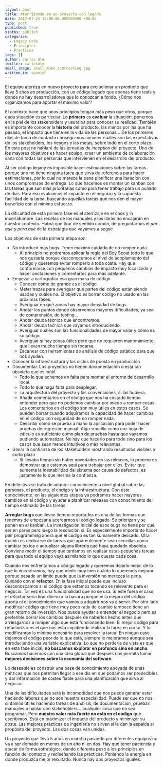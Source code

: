 ```yaml
---
layout: post
title: Aterrizando en un proyecto con legado
date: 2017-07-24 13:00:00.000000000 +00:00
type: post
published: true
status: publish
categories:
  - Legacy Code
  - Principles
  - Practices
tags: []
author: Carlos Blé
twitter: carlosble
small_image: small_moon_approaching.jpg
written_in: spanish
---
```


El equipo aterriza en nuevo proyecto para evolucionar un producto que lleva 5 años en producción, con un código legado que apenas tiene tests y donde no hay desarrolladores que lo conozcan a fondo. ¿Cómo nos organizamos para aportar el máximo valor?

El contexto hace que unos principios tengan más peso que otros, porque cada situación es particular.
Lo **primero** es **evaluar** la situación, ponernos en la piel de los stakeholders y usuarios para conocer
su realidad. También es importante conocer la **historia** del producto, las manos por las que ha pasado,
el impacto que tiene en la vida de las personas... De los primeros días de toma de contacto conseguimos conocer cuáles son las expectativas de los stakeholders, los riesgos y las metas,
sobre todo en el corto plazo. En este post no hablaré de las jornadas de _inception_ del proyecto.
Uno de los mayores objetivos es hacer equipo, crear un ambiente de colaboración sana con todas las
personas que intervienen en el desarrollo del producto.

Al ser código legacy es imposible hacer estimaciones sobre las tareas porque uno no tiene ninguna
tarea que sirva de referencia para hacer estimaciones, por lo cual no merece la pena planificar una
iteración con unos compromisos de entrega. Lo que hacemos es montar un kanban con las tareas que
son más prioritarias como para tener trabajo para un puñado de días. Para eso evaluamos el
impacto en el negocio y la supuesta facilidad de la tarea, buscando aquellas tareas que nos den
el mayor beneficio con el mínimo esfuerzo.

La dificultad de esta primera fase es el aterrizaje en el caos y la incertidumbre. Las recetas de los manuales y los libros no encajarán en nuestro contexto. Habrá que tirar de sentido común, de preguntarnos el _por qué_ y _para qué_ de la estrategia que vayamos a seguir.
 
 
Los objetivos de esta primera etapa son:
   - No introducir más bugs. Tener máximo cuidado de no romper nada.
        - Al principio no podremos aplicar la regla del Boy Scout todo lo que nos gustaría porque desconocemos el nivel de acoplamiento del código y queremos evitar romperlo a toda costa. Hay que conformarse con pequeños cambios de impacto muy localizado y hacer
        anotaciones y comentarios para más adelante.
   - Empezar a cartografiar esa gran masa de código
        - Conocer cómo de grande es el código.
        - Meter trazas para averiguar qué partes del código están siendo usadas y cuáles no. El objetivo es borrar código no usado en las próximas fases.
        - Averiguar en qué zonas hay mayor densidad de bugs.
        - Anotar los puntos donde observemos mayores dificultades, ya sea de comprensión, de testing...
        - Anotar deuda técnica que encontremos.
        - Anotar deuda tećnica que vayamos introduciendo.
        - Averiguar cuáles son las funcionalidades de mayor valor y cómo es su código.
        - Averiguar si hay zonas útiles pero que no requieren mantenimiento, que llevan mucho tiempo sin tocarse.
        - Escanear con herramientas de análisis de código estático para que nos ayuden.
   - Conocer la infraestructura y los ciclos de puesta en producción
   - Documentar. Los proyectos no tienen documentación o está tan obsoleta que es inútil.
        - Todo lo que echemos en falta para montar el entorno de desarrollo local.
        - Todo lo que haga falta para desplegar.
        - La arquitectura del proyecto y las convenciones, si las hubiera.
        - Añadir comentarios en el código que nos ha costado tiempo entender pero que no podemos cambiar por miedo a romper cosas. Los comentarios en el código son muy útiles en estos casos. Se pueden borrar cuando adquiramos la capacidad de hacer cambios en el código con seguridad de no romper nada.
        - Describir cómo se prueba a mano la aplicación para poder hacer pruebas de regresión manual. Algo sencillo como una hoja de cálculo es suficiente como plan de
        pruebas hasta que vayamos pudiendo automatizar. No hay que hacerlo para todo sino
        para los casos que sean menos intuitivos o más relevantes.
   - Ganar la confianza de los stakeholders mostrando resultados visibles a corto plazo
        - Si llevaba tiempo sin haber novedades en las releases, lo primero es demostrar que estamos aquí para trabajar por ellos. Evitar que aumente la inestabilidad del sistema por causa de defectos, es justamente lo que merma la confianza.
        
En definitiva se trata de adquirir conocimiento a nivel global sobre las personas, el producto,
el código y la infraestructura. Con este conocimiento, en las siguientes etapas ya podremos hacer
mayores cambios en el código y ayudar a planificar releases con conocimiento del tiempo estimado
de las tareas.  

**Arreglar bugs** que lleven tiempo reportados es una de las formas que tenemos de empezar a acercarnos al código legado. Se priorizan y se ponen en el kanban. La investigación inicial de esos bugs no tiene por qué ser en pares pero luego la resolución sí. Es especialmente importante hacer pair programming ahora que el código es tan sumamente delicado. Otra opción es dedicarse de tareas que aparentemente sean sencillas como cambiar textos o actualizar alguna librería que haya quedado obsoleta. Conviene medir el tiempo que tardamos en realizar estas pequeñas tareas para que todo el equipo vaya asimilando lo que cuesta cada cosa.

Cuando nos enfrentamos a código legado y queremos dejarlo mejor de lo que lo encontramos, hay que medir muy bien cuánto lo queremos mejorar porque pasado un límite puede que la inversión no merezca la pena. Cuidado con el **refactor**. En la fase inicial puede que incluso desconozcamos si el código que estamos tocando es relevante para el negocio. Tal vez es una funcionalidad que no se usa. Si este fuera el caso, el refactor sería tirar dinero a la basura porque ni la mejora del código aporta ni el conocimiento que vamos a adquirir nos va a servir. Por otro lado modificar  código que tiene muy poco ratio de cambio tampoco tiene un gran retorno de inversión. Nos puede ayudar a entender el negocio pero es preferible borrar los cambios después de haberlos hecho antes que arriesgarnos a romper algo que está funcionando bien. El mejor código para refactorizar es el que nos está impidiendo realizar la tarea en curso. Y lo modificamos lo mínimo necesario para resolver la tarea. En ningún caso dejamos el código peor de lo que está, siempre lo mejoramos aunque sea introduciendo una variable explicativa. Lo que no perdería de vista es que en esta fase inicial,
**no buscamos explorar en profundo sino en ancho**. Buscamos hacernos con una idea global que después nos permita tomar **mejores decisiones sobre la economía del software**.

Lo deseable es construir una base de conocimiento apoyada de unas métricas que nos permitan llegar a
ese día en que podamos ser predecibles y dar información de costes fiable para una planificación que sirva al negocio.

Una de las dificultades será la incomodidad que nos puede generar estar haciendo labores que no son
nuestra especialidad. Puede ser que no nos sintamos útiles haciendo tareas de análisis,
de documentación, pruebas manuales o hablar con stakeholders... cualquier cosa que no sea programar.
Pero **nuestro valor más fuerte no está en el código** que escribimos. Está en maximizar el impacto del producto y minimizar su coste. Las mejores prácticas de ingeniería no sirven si le dan la espalda
al propósito del proyecto. Las dos cosas van unidas.

Un proyecto que lleva 5 años en marcha pasando por diferentes equipos no va a ser domado en menos de un año ni en dos. Hay que tener paciencia y atacar de forma estratégica, dando diferente peso a los principios en función del contexto y rediseñando las prácticas. Poniendo la energía en donde produzca mejor resultado. Nunca hay dos proyectos iguales.     
